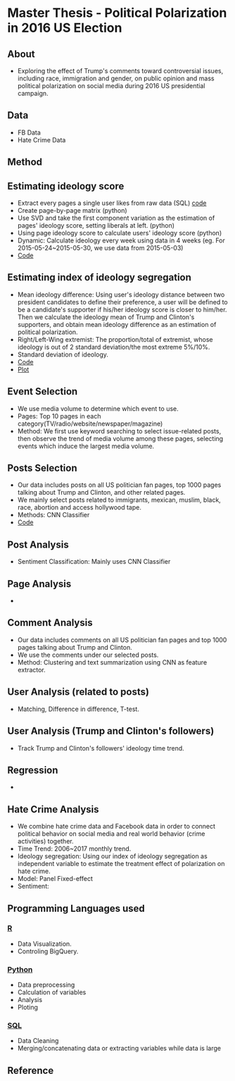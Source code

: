 # Master Thesis - Political Polarization in 2016 US Election

## About

* Exploring the effect of Trump's comments toward controversial issues, including race, immigration and gender, on public opinion and mass political polarization on social media during 2016 US presidential campaign.



## Data

* FB Data
* Hate Crime Data


## Method

## Estimating ideology score

* Extract every pages a single user likes from raw data (SQL) [code](code/SQL/1000_pages_politician_user_like_pages.sql)
* Create page-by-page matrix (python) 
* Use SVD and take the first component variation as the estimation of pages' ideology score, setting liberals at left. (python)
* Using page ideology score to calculate users' ideology score (python)
* Dynamic: Calculate ideology every week using data in 4 weeks (eg. For 2015-05-24~2015-05-30, we use data from 2015-05-03)
* [Code](code/python/ideology_score)

## Estimating index of ideology segregation

* Mean ideology difference:  Using user's ideology distance between two president candidates to define their preference, a user will be defined to be a candidate's supporter if his/her ideology score is closer to him/her. Then we calculate the ideology mean of Trump and Clinton's supporters, and obtain mean ideology difference as an estimation of political polarization.
* Right/Left-Wing extremist: The proportion/total of extremist, whose ideology is out of 2 standard deviation/the most extreme 5%/10%.
* Standard deviation of ideology.
* [Code](code/python/ideology_difference)
* [Plot](plot)

## Event Selection

* We use media volume to determine which event to use.
* Pages: Top 10 pages in each category(TV/radio/website/newspaper/magazine)
* Method: We first use keyword searching to select issue-related posts, then observe the trend of media volume among these pages, selecting events which induce the largest media volume.

## Posts Selection

* Our data includes posts on all US politician fan pages, top 1000 pages talking about Trump and Clinton, and other related pages.
* We mainly select posts related to immigrants, mexican, muslim, black, race, abortion and access hollywood tape.
* Methods: CNN Classifier
* [Code](code/python/posts)

## Post Analysis

* Sentiment Classification: Mainly uses CNN Classifier

## Page Analysis

*

## Comment Analysis

* Our data includes comments on all US politician fan pages and top 1000 pages talking about Trump and Clinton.
* We use the comments under our selected posts.
* Method: Clustering and text summarization using CNN as feature extractor.

## User Analysis (related to posts)

* Matching, Difference in difference, T-test.

## User Analysis (Trump and Clinton's followers)

* Track Trump and Clinton's followers' ideology time trend.

## Regression

*

## Hate Crime Analysis

* We combine hate crime data and Facebook data in order to connect political behavior on social media and real world behavior (crime activities) together.
* Time Trend: 2006~2017 monthly trend.
* Ideology segregation: Using our index of ideology segregation as independent variable to estimate the treatment effect of polarization on hate crime.
* Model: Panel Fixed-effect
* Sentiment:


## Programming Languages used

### [R](code/R)

* Data Visualization.
* Controling BigQuery.

### [Python](code/python)

* Data preprocessing
* Calculation of variables
* Analysis
* Ploting

### [SQL](code/SQL)

* Data Cleaning
* Merging/concatenating data or extracting variables while data is large


## Reference





